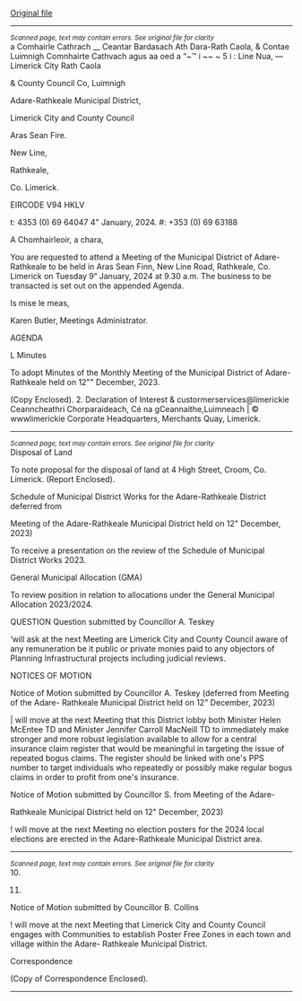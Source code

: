 [Original file](https://www.limerick.ie/sites/default/files/media/documents/2024-01/00-agenda-meeting-of-the-municipal-district-of-adare-rathkeale-9th-january-2024.pdf)

---
*<small>Scanned page, text may contain errors. See original file for clarity</small>*  
a Comhairle Cathrach __ Ceantar Bardasach Ath Dara-Rath Caola,
& Contae Luimnigh Comnhairte Cathvach agus aa oed a
“~™ i ~~ ~ 5
i : Line Nua,
— Limerick City Rath Caola

& County Council Co, Luimnigh

Adare-Rathkeale Municipal District,

Limerick City and County Council

Aras Sean Fire.

New Line,

Rathkeale,

Co. Limerick.

EIRCODE V94 HKLV

t: 4353 (0) 69 64047
4" January, 2024. #: +353 (0) 69 63188

A Chomhairleoir, a chara,

You are requested to attend a Meeting of the Municipal District of Adare-Rathkeale to be held in
Aras Sean Finn, New Line Road, Rathkeale, Co. Limerick on Tuesday 9“ January, 2024 at 9.30 a.m.
The business to be transacted is set out on the appended Agenda.

Is mise le meas,

Karen Butler,
Meetings Administrator.

AGENDA

L Minutes

To adopt Minutes of the Monthly Meeting of the Municipal District of Adare-Rathkeale held
on 12"" December, 2023.

(Copy Enclosed).
2. Declaration of Interest
& custormerservices@limerickie
Ceanncheathri Chorparaideach, Cé na gCeannaithe,Luimneach | © wwwlimerickie
Corporate Headquarters, Merchants Quay, Limerick.


---
*<small>Scanned page, text may contain errors. See original file for clarity</small>*  
Disposal of Land

To note proposal for the disposal of land at 4 High Street, Croom, Co. Limerick.
(Report Enclosed).

Schedule of Municipal District Works for the Adare-Rathkeale District deferred from

Meeting of the Adare-Rathkeale Municipal District held on 12" December, 2023)

To receive a presentation on the review of the Schedule of Municipal District Works 2023.

General Municipal Allocation (GMA)

To review position in relation to allocations under the General Municipal Allocation
2023/2024.

QUESTION
Question submitted by Councillor A. Teskey

‘will ask at the next Meeting are Limerick City and County Council aware of any
remuneration be it public or private monies paid to any objectors of Planning
Infrastructural projects including judicial reviews.

NOTICES OF MOTION

Notice of Motion submitted by Councillor A. Teskey (deferred from Meeting of the Adare-
Rathkeale Municipal District held on 12" December, 2023)

| will move at the next Meeting that this District lobby both Minister Helen McEntee TD and
Minister Jennifer Carroll MacNeill TD to immediately make stronger and more robust
legislation available to allow for a central insurance claim register that would be meaningful
in targeting the issue of repeated bogus claims. The register should be linked with one's
PPS number to target individuals who repeatedly or possibly make regular bogus claims in
order to profit from one's insurance.

Notice of Motion submitted by Councillor S. from Meeting of the Adare-

Rathkeale Municipal District held on 12" December, 2023)

! will move at the next Meeting no election posters for the 2024 local elections are erected
in the Adare-Rathkeale Municipal District area.


---
*<small>Scanned page, text may contain errors. See original file for clarity</small>*  
10.

11.

Notice of Motion submitted by Councillor B. Collins

! will move at the next Meeting that Limerick City and County Council engages with
Communities to establish Poster Free Zones in each town and village within the Adare-
Rathkeale Municipal District.

Correspondence

(Copy of Correspondence Enclosed).


---
